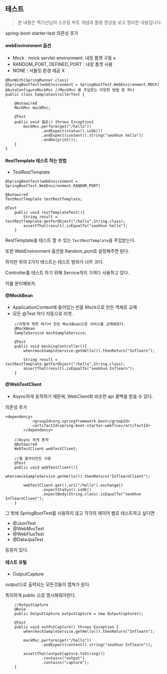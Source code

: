 ## 테스트



> 본 내용은 백기선님의 스프링 부트 개념과 활용 영상을 보고 정리한 내용입니다.



spring-boot-starter-test 의존성 추가





#### webEnvironment  옵션

- Mock : mock servlet environment. 내장 톰캣 구동 x
- RANDOM_PORT, DEFINED_PORT : 내장 톰캣 사용
- NONE : 서블릿 환경 제공 X



```
@RunWith(SpringRunner.class)
@SpringBootTest(webEnvironment = SpringBootTest.WebEnvironment.MOCK)
@AutoConfigureMockMvc //MockMvc 를 주입받는 다양한 방법 중 하나
public class SampleControllerTest {

    @Autowired
    MockMvc mockMvc;

    @Test
    public void 헬로() throws Exception{
        mockMvc.perform(get("/hello"))
                .andExpect(status().isOk())
                .andExpect(content().string("seokhun hello"))
                .andDo(print());
    }
}
```





#### RestTemplate 테스트 하는 방법

- TestRestTemplate



```
@SpringBootTest(webEnvironment = SpringBootTest.WebEnvironment.RANDOM_PORT)

@Autowired
TestRestTemplate testRestTemplate;

@Test
    public void restTemplateTest(){
        String result = testRestTemplate.getForObject("/hello",String.class);
        assertThat(result).isEqualTo("seokhun hello");
    }
```

RestTemplate을 테스트 할 수 있는 `TestRestTemplate`을 주입받는다.

또한 WebEnvironment 옵션을 Random_port로 설정해주면 된다.



하지만 위의 2가지 테스트는 테스트 범위가 너무 크다.

Controller를 테스트 하기 위해 Service까지 가져다 사용하고 있다.

이를 분리해보자.



#### @MockBean

- ApplicationContext에 들어있는 빈을 Mock으로 만든 객체로 교체
- 모든 @Test 마다 자동으로 리셋.

```
	//이렇게 하면 여기서 만든 MockBean으로 서비스를 교체해준다.
    @MockBean
    SampleService mockSampleService;
	
	@Test
    public void mockingController(){
        when(mockSampleService.getHello()).thenReturn("Inflearn");

        String result = testRestTemplate.getForObject("/hello",String.class);
        assertThat(result).isEqualTo("seokhun Inflearn");
    }
```



#### @WebTestClient

- Async하게 동작하기 때문에, WebClient와 비슷한 api 콜백을 받을 수 있다.



의존성 추가

```
<dependency>
			<groupId>org.springframework.boot</groupId>
			<artifactId>spring-boot-starter-webflux</artifactId>
		</dependency>
```



```
	//Async 하게 동작
    @Autowired
    WebTestClient webTestClient;
    
    //웹 클라이언트 사용
    @Test
    public void webTestClient(){
        when(mockSampleService.getHello()).thenReturn("InflearnClient");

        webTestClient.get().uri("/hello").exchange()
                .expectStatus().isOk()
                .expectBody(String.class).isEqualTo("seokhun InflearnClient");
    }
```



그 밖에 SpringBootTest를 사용하지 않고 각각의 레이어 별로 테스트하고 싶다면

- @JsonTest
- @WebMvcTest
- @WebFluxTest
- @DataJpaTest

등등이 있다.



#### 테스트 유틸

- OutputCapture

output으로 출력되는 모든것들이 캡쳐가 된다.

특이하게 public 으로 명시해줘야한다.

```
	//OutputCapture
    @Rule
    public OutputCapture outputCapture = new OutputCapture();

	@Test
    public void outPutCapture() throws Exception {
        when(mockSampleService.getHello()).thenReturn("Inflearn");

        mockMvc.perform(get("/hello"))
                .andExpect(content().string("seokhun Inflearn"));

        assertThat(outputCapture.toString())
                .contains("output")
                .contains("capture");
    }
```

